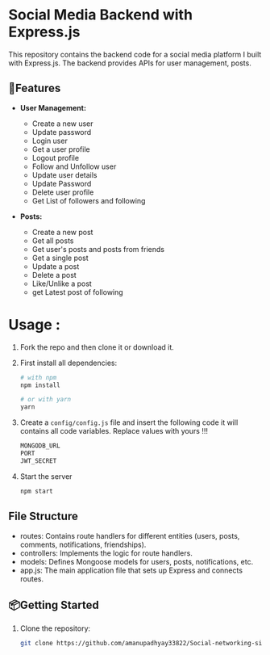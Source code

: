 # Social Media Backend with Express.js

This repository contains the backend code for a social media platform I built with Express.js. The backend provides APIs for user management, posts.

## 🔧Features

- **User Management:**
  - Create a new user
  - Update password
  - Login user
  - Get a user profile
  - Logout profile
  -  Follow and Unfollow user
  -  Update user details
  -  Update Password
  -  Delete user profile
  -  Get  List of followers and following
    

- **Posts:**
  - Create a new post
  - Get all posts
  - Get user's posts and posts from friends
  - Get a single post
  - Update a post
  - Delete a post
  - Like/Unlike a post
  - get Latest post of following
    


# Usage :

1. Fork the repo and then clone it or download it.

2. First install all dependencies:

     ```bash
     # with npm
     npm install

     # or with yarn
     yarn
     ```

3. Create a `config/config.js` file and insert the following code it will contains all code variables. Replace values with yours !!!

     ```javascript
     MONGODB_URL
     PORT
     JWT_SECRET
     ```

4. Start the server
     ```javascript
     npm start
     ```
 
## File Structure
- routes: Contains route handlers for different entities (users, posts, comments, notifications, friendships).
- controllers: Implements the logic for route handlers.
- models: Defines Mongoose models for users, posts, notifications, etc.
- app.js: The main application file that sets up Express and connects routes.

## 📦Getting Started
1. Clone the repository:

   ```bash
   git clone https://github.com/amanupadhyay33822/Social-networking-site-backend.git
